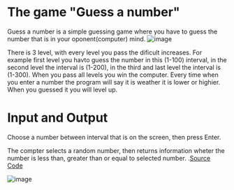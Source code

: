 # The game "Guess a number"
Guess a number is a simple guessing game where you have to guess the number that is in your oponent(computer) mind. 
![image](https://github.com/rvelieva/GuessANumberByRena/assets/156831546/12b7b32e-b6a4-4f60-a8c5-b8bfd6dadc93)


There is 3 level, with every level you pass the dificult increases. For example first level you havto guess the number in this  (1-100) interval, in the second level the interval is (1-200), in the third and last level the interval is (1-300). When you pass all levels you win the computer. Every time when you enter a number the program will say it is weather it is lower or highier. When you guessed it you will level up.

# Input and Output
Choose a number between interval that is on the screen, then press Enter.

The compter selects a random number, then returns information wheter the number is less than, greater than or equal to selected number.
.[Source Code](GuessANumber.cs)

![image](https://github.com/rvelieva/GuessANumberByRena/assets/156831546/d97d3a9d-5814-438f-840c-345facc574fc)



